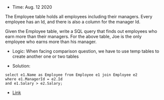 * Time: Aug. 12 2020

The Employee table holds all employees including their managers. Every employee has an Id, and there is also a column for the manager Id.

Given the Employee table, write a SQL query that finds out employees who earn more than their managers. For the above table, Joe is the only employee who earns more than his manager.

* Logic: When facing comparison question, we have to use temp tables to create another one or two tables

* Solution:
```
select e1.Name as Employee from Employee e1 join Employee e2
where e1.ManagerId = e2.Id
and e1.Salary > e2.Salary;

```

* [Link](https://leetcode.com/problems/employees-earning-more-than-their-managers/)
